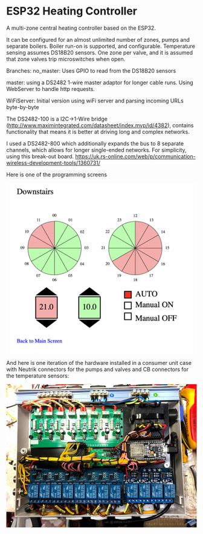 ESP32 Heating Controller
==============

A multi-zone central heating controller based on the ESP32.

It can be configured for an almost unlimited number of zones, pumps and separate boilers.
Boiler run-on is supported, and configurable. 
Temperature sensing assumes DS18B20 sensors. 
One zone per valve, and it is assumed that zone valves trip microswitches when open. 
 
Branches: 
no_master: Uses GPIO to read from the DS18B20 sensors

master: using a DS2482 1-wire master adaptor for longer cable runs. Using WebServer
to handle http requests. 

WiFiServer: Initial version using wiFi server and parsing incoming URLs byte-by-byte
 
The DS2482-100 is a I2C->1-Wire bridge (http://www.maximintegrated.com/datasheet/index.mvp/id/4382),
contains functionality that means it is better at driving long and complex networks. 

I used a DS2482-800 which additionally expands the bus to 8 separate channels, which allows
for longer single-ended networks.
For simplicity, using this break-out board. 
https://uk.rs-online.com/web/p/communication-wireless-development-tools/1360731/

Here is one of the programming screens

![Alt text](Screenshot.png?raw=true "Programming screen for one zone")

And here is one iteration of the hardware installed in a consumer unit case with
Neutrik connectors for the pumps and valves and CB connectors for the temperature sensors:

![Alt text](IMG_5434.jpg?raw=true "Hardware")
